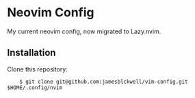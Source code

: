 # Neovim Config

My current neovim config, now migrated to Lazy.nvim.

## Installation

Clone this repository:

``` 
    $ git clone git@github.com:jamesblckwell/vim-config.git $HOME/.config/nvim 
```
